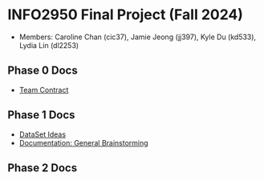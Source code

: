# INFO2950 Final Project (Fall 2024)
- Members: Caroline Chan (cic37), Jamie Jeong (jj397), Kyle Du (kd533), Lydia Lin (dl2253)

## Phase 0 Docs
- [Team Contract](https://docs.google.com/document/d/1PQCqKtdzuMsdIsBdWjO_Q_ORJQT8sf7nb4vzUThqrU0/edit?usp=sharing)

## Phase 1 Docs
- [DataSet Ideas](https://docs.google.com/document/d/1KW9mscncNK44SeVSFPWKPkIGG45ZeLtLSgz8UoqVOoo/edit?usp=sharing)
- [Documentation: General Brainstorming](https://docs.google.com/document/d/1IpAOVBw3_-Zqb5b8ntcXfQ4XPTz4G4qBdfP_spesB4E/edit?usp=sharing)

## Phase 2 Docs
